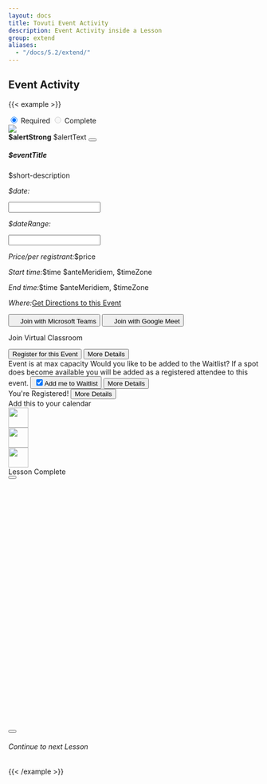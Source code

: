 ```yaml
---
layout: docs
title: Tovuti Event Activity
description: Event Activity inside a Lesson
group: extend
aliases:
  - "/docs/5.2/extend/"
---
```




## Event Activity

<!-- markdownlint-disable -->
{{< example >}}
<div class="d-flex flex-wrap align-items-top gap-4 p-3">
  <div class="col-12 col-sm-8  d-flex flex-fill position-relative">
    <div class="position-absolute top-0 translate-middle btn-group gap-2 w-auto" role="group"
      aria-label="Horizontal radio toggle button group justify-content-end"
      style="z-index:10; left: auto; right: -100px;">
      <input type="radio" class="btn-check" name="vbtn-radio1" id="vbtn-radio1" autocomplete="off" checked>
      <label class="btn d-inline-flex align-items-center bg-danger rounded-pill text-light border-0"
        for="vbtn-radio1"><i class="fa fa-circle-xmark me-2"></i>Required</label>
      <input type="radio" class="btn-check" name="vbtn-radio2" id="vbtn-radio2" autocomplete="off" disabled>
      <label class="btn d-inline-flex align-items-center bg-success rounded-pill text-light border-0"
        for="vbtn-radio2"><i class="fa fa-circle-check me-2"></i>Complete</label>
    </div>
    <div class="tov-lessonActivity-event border rounded shadow-sm overflow-hidden">
      <div class="card border border-0">
        <div class="row g-0">
          <div class="tov-lessonActivity-event_coverImgage col-3 border border-0 position-relative">
            <img src="/docs/5.2/assets/img/tovuti/space3.jpg"
              class="border border-0 object-fit-cover img-fluid border-0" style="background-position: center center;">
          </div>
          <div class=" col-12 col-lg-9 flex-fill p-0">
            <div class="alert alert-warning alert-dismissible fade show rounded-0 text-start mb-0" role="alert">
              <strong>$alertStrong</strong> $alertText
              <button type="button" class="btn-close" data-bs-dismiss="alert" aria-label="Close"></button>
            </div>
            <div class="card-body p-0">
              <div class="p-4 text-start">
                <h5 class="card-title" contenteditable="true">$eventTitle<div class="isEditable"></div>
                </h5>
                <p class="position-relative mb-0" contenteditable="true">$short-description<span
                    class="isEditable"></span></p>
              </div>
              <div class="hstack flex-wrap gap-1 p-3 w-100 border-top">
                <div class="d-flex flex-wrap" x-data="{ value: ['11/09/2022'],
                              init() {
                                  let picker = flatpickr(this.$refs.picker, {
                                      dateFormat: 'm/d/Y',
                                      defaultDate: this.value,
                                      onChange: (date, dateString) => {
                                          this.value = dateString.split(' to ')  } })
                                  this.$watch('value', () => picker.setDate(this.value)) }, }">
                  <p class="ps-2 py-2 my-0"><i class="fa fa-calendar me-2"></i><em
                      class="fw-bold fst-normal me-1">$date:</em></p>
                  <input class="border-0 ps-0 w-auto" x-ref="picker" type="text">
                </div>
                <div class="d-flex flex-wrap w-100 justify-content-start" x-data="{ value: ['11/09/2022', ' 11/27/2022'],
                              init() {
                                  let picker = flatpickr(this.$refs.picker, {
                                       mode: 'range',
                                      dateFormat: 'm/d/Y',
                                      defaultDate: this.value,
                                      onChange: (date, dateString) => {
                                          this.value = dateString.split(' to ')  } })
                                  this.$watch('value', () => picker.setDate(this.value)) }, }">
                  <p class="ps-2 py-2 my-0 text-start"><i class="fa fa-calendar me-2"></i><em
                      class="fw-bold fst-normal me-1">$dateRange:</em></p>
                  <input class="border-0 ps-0 w-auto align-item-start" x-ref="picker" type="text">
                </div>
                <p
                  class="d-flex flex-wrap w-100 justify-content-start align-items-center ps-2 py-2 my-0 gap-0 text-start">
                  <i class="fa fa-circle-dollar me-2"></i><em class="fw-bold fst-normal me-1">Price/per
                    registrant:</em>$price</p>
                <p class="ps-2 py-2 my-0 text-start w-100"><i class="fa fa-clock me-2"></i><em
                    class="fw-bold fst-normal me-1 w-100">Start time:</em>$time $anteMeridiem, $timeZone</p>
                <p class="ps-2 py-2 my-0 text-start w-100"><i class="fa fa-alarm-clock me-2"></i><em
                    class="fw-bold fst-normal me-1">End time:</em>$time $anteMeridiem, $timeZone</p>
                <p class="ps-2 py-2 my-0 text-start"><i class="fa fa-map me-2"></i><em
                    class="fw-bold fst-normal me-1">Where:</em><a href="">Get Directions to this Event</a></p>
                <button type="button"
                  class="d-flex flex-wrap justify-content-start align-items-center gap-2 btn btn-link ps-2 py-2 w-100 text-start"><img
                    src="/docs/5.2/assets/img/tovuti/logos/teams.svg"
                    class="object-fit-cover img-fluid text-decoration-none" style="height: 16px;">Join with Microsoft
                  Teams</button>
                <button type="button"
                  class="d-flex flex-wrap justify-content-start align-items-center gap-2 btn btn-link ps-2 py-2 w-100 text-start"><img
                    src="/docs/5.2/assets/img/tovuti/logos/g-meet.svg"
                    class="object-fit-cover img-fluid text-decoration-none" style="height: 16px;">Join with Google
                  Meet</button>
                <p
                  class="d-flex flex-wrap justify-content-start align-items-center gap-2 btn btn-link ps-2 py-2 w-100 text-start text-decoration-none">
                  <i class="fa fa-circle-video"></i><span class="text-decoration-underline">Join Virtual
                    Classroom</span></p>
              </div>
              <div
                class="hstack bg-light flex-wrap gap-3 p-3 w-100 border-top align-items-bottom justify-content-between h-100">
                <button type="button"
                  class="btn btn-link  text-decoration-none d-flex gap-2 justify-content-center align-items-center"><i
                    class="fa fa-right-to-bracket"></i>Register for this Event</button>
                <button type="button"
                  class="btn btn-brand-white border text-black text-decoration-none d-flex gap-2 justify-content-center align-items-center ps-2"><i
                    class="fa fa-arrow-right"></i>More Details</button>
              </div>
              <div
                class="hstack bg-light flex-wrap gap-3 p-3 w-100 border-top align-items-bottom justify-content-between h-100">
                <span
                  class="bg-danger bg-opacity-10 p-2 rounded text-danger text-decoration-none d-flex gap-2 justify-content-center align-items-center"><i
                    class="fa fa-circle-xmark"></i>Event is at max capacity</span>
                <span class="text-start">Would you like to be added to the Waitlist? If a spot does become available you
                  will be added as a registered attendee to this event.</span>
                <button type="button"
                  class="btn bg-warning border border-warning bg-opacity-10 text-black text-decoration-none d-flex gap-2 justify-content-center align-items-center ps-2"><input
                    class="form-check-input m-0 p-22" type="checkbox" value="" id="flexCheckChecked" checked><label
                    class="form-check-label" for="flexCheckChecked">Add me to Waitlist</label></button>
                <button type="button"
                  class="btn btn-brand-white border text-black text-decoration-none d-flex gap-2 justify-content-center align-items-center ps-2"><i
                    class="fa fa-arrow-right"></i>More Details</button>
              </div>
              <div
                class="hstack bg-success flex-wrap gap-3 p-3 w-100 border-top align-items-bottom justify-content-between h-100 ps-4">
                <span
                  class="text-decoration-none d-flex gap-2 ps-1 text-light justify-content-center align-items-center "><i
                    class="fa-solid fa-check"></i>You're Registered!</span>
                <button type="button"
                  class="btn btn-light text-black text-decoration-none d-flex gap-2 justify-content-center align-items-center ps-2"><i
                    class="fa fa-arrow-right"></i>More Details</button>
              </div>
              <div class="hstack flex-wrap gap-1 p-3 w-100 border-top justify-content-evenly text-center"><span
                  class="calContainer w-100 mb-2">Add this to your calendar</span>
                <div class="  addToCalOptions hstack flex-wrap gap-1 p-3 w-100 justify-content-evenly text-center"><a
                    href="#" data-type="google"><img src="/docs/5.2/assets/img/tovuti/calendar/calendar_google.svg"
                      class="w-auto" style="height:40px;" data-type="google"></a>
                  <div class="vr d-block d-sm-none"></div><a href="#" data-type="ics"><img
                      src="/docs/5.2/assets/img/tovuti/calendar/calendar_iCloud.svg" class="w-auto"
                      style="height:40px;"></a>
                  <div class="vr"></div><a href="#" data-type="yahoo"><img
                      src="/docs/5.2/assets/img/tovuti/calendar/calendar_yahoo.svg" class="w-auto"
                      style="height:40px;"></a>
                </div>
              </div>
            </div>
          </div>
        </div>
      </div>
    </div>
  </div>
  <div class="d-flex flex-fill w-auto h-auto">
    <div class="d-flex flex-fill bg-light flex-column p-0 border rounded shadow-sm">
      <div class="d-flex align-items-center justify-content-center gap-2 p-3 border-bottom text-success">
        <i class="fa-solid fa-circle-check"></i><span>Lesson Complete</span>
      </div>
      <div class="d-flex  align-items-center justify-content-center p-3 gap-3">
        <button type="button" class="btn btn-success w-md-auto"><i class="fa-solid fa-circle-check"></i></button>
        <div class="next-lesson-cover rounded"
          style="background-image: url(/docs/5.2/assets/img/tovuti/pricing-modifiers/img/illustration.jpg); min-width:140px; min-height:140px; max-width: 100%; max-height: 100%; width: 100%; height:auto; aspect-ratio: 1 / 1; background-position: 50% 50%; background-size: cover;">
        </div>
        <button type="button" class="btn btn-dark w-md-auto"><i class="fa-solid fa-unlock"></i></button>
      </div>
      <div class="d-flex align-items-center justify-content-center p-3 border-top gap-2 h-auto">
        <a class="d-flex align-items-center justify-content-center gap-2 text-decoration-none"><i
            class="fa-solid fa-forward"></i>
          <h6 class="my-0 fw-normal">Continue to next Lesson</h6>
        </a>
      </div>
    </div>
  </div>
</div>
{{< /example >}}


<!-- markdownlint-restore -->
